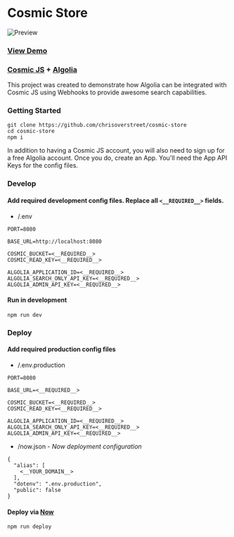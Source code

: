 # Cosmic Store

![Preview](https://cosmic-s3.imgix.net/acf21320-6a6f-11e8-b626-b32fb4f7d247-thumbnail.jpeg)

### [View Demo](https://cosmicstore.chriso.io)

### [Cosmic JS](https://cosmicjs.com) + [Algolia](https://www.algolia.com)
This project was created to demonstrate how Algolia can be integrated with Cosmic JS using Webhooks to provide awesome search capabilities.

### Getting Started
```
git clone https://github.com/chrisoverstreet/cosmic-store
cd cosmic-store
npm i
```

In addition to having a Cosmic JS account, you will also need to sign up for a free Algolia account. Once you do, create an App. You'll need the App API Keys for the config files.

### Develop

#### Add required development config files. Replace all `<__REQUIRED__>` fields.

 - /.env

```
PORT=8080

BASE_URL=http://localhost:8080

COSMIC_BUCKET=<__REQUIRED__>
COSMIC_READ_KEY=<__REQUIRED__>

ALGOLIA_APPLICATION_ID=<__REQUIRED__>
ALGOLIA_SEARCH_ONLY_API_KEY=<__REQUIRED__>
ALGOLIA_ADMIN_API_KEY=<__REQUIRED__>
```

#### Run in development
```
npm run dev
```

### Deploy

#### Add required production config files

 - /.env.production

```
PORT=8080

BASE_URL=<__REQUIRED__>

COSMIC_BUCKET=<__REQUIRED__>
COSMIC_READ_KEY=<__REQUIRED__>

ALGOLIA_APPLICATION_ID=<__REQUIRED__>
ALGOLIA_SEARCH_ONLY_API_KEY=<__REQUIRED__>
ALGOLIA_ADMIN_API_KEY=<__REQUIRED__>
```

- /now.json _- Now deployment configuration_
```
{
  "alias": [
    <__YOUR_DOMAIN__>
  ],
  "dotenv": ".env.production",
  "public": false
}
```

#### Deploy via [Now](https://zeit.co/now)
```
npm run deploy
```
